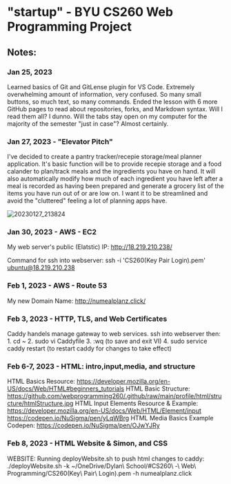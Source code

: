 # "startup" - BYU CS260 Web Programming Project

## Notes:
### Jan 25, 2023
Learned basics of Git and GitLense plugin for VS Code. Extremely overwhelming amount of information, very confused. So many small buttons, so much text, so many commands.
Ended the lesson with 6 more GitHub pages to read about repositories, forks, and Markdown syntax. Will I read them all? I dunno. Will the tabs stay open on my computer for the majority of the semester "just in case"? Almost certainly.


### Jan 27, 2023 - "Elevator Pitch"
I've decided to create a pantry tracker/recepie storage/meal planner application. It's basic function will be to provide recepie storage and a food calander to plan/track meals and the ingredients you have on hand. It will also automatically modify how much of each ingredient you have left after a meal is recorded as having been prepared and generate a grocery list of the items you have run out of or are low on. I want it to be streamlined and avoid the "cluttered" feeling a lot of planning apps have. 

![20230127_213824](https://user-images.githubusercontent.com/44269945/215242503-dd8dd713-222c-4d8d-84f4-f11b597c67b1.jpg)


### Jan 30, 2023 - AWS - EC2
My web server's public (Elatstic) IP: 
http://18.219.210.238/

Command for ssh into webserver:
ssh -i 'CS260(Key Pair Login).pem' ubuntu@18.219.210.238


### Feb 1, 2023 - AWS - Route 53
My new Domain Name: 
http://numealplanz.click/

### Feb 3, 2023 - HTTP, TLS, and Web Certificates
Caddy handels manage gateway to web services.
ssh into webserver then:
    1. cd ~
    2. sudo vi Caddyfile
    3. :wq (to save and exit VI)
    4. sudo service caddy restart (to restart caddy for changes to take effect)


### Feb 6-7, 2023 - HTML: intro,input,media, and structure
HTML Basics Resource: https://developer.mozilla.org/en-US/docs/Web/HTML#beginners_tutorials
HTML Basic Structure: https://github.com/webprogramming260/.github/raw/main/profile/html/structure/htmlStructure.jpg
HTML Input Elements Resource & Example: 
https://developer.mozilla.org/en-US/docs/Web/HTML/Element/input
https://codepen.io/NuSigma/pen/yLqWBrg
HTML Media Basics Example Codepen: https://codepen.io/NuSigma/pen/OJwYJRy


### Feb 8, 2023 - HTML Website & Simon, and CSS
WEBSITE:
Running deployWebsite.sh to push html changes to caddy:
./deployWebsite.sh  -k ~/OneDrive/Dylan\ School/\#CS260\ -\ Web\ Programming/CS260\(Key\ Pair\ Login\).pem -h numealplanz.click



